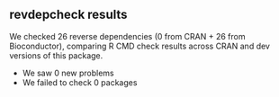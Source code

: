 ## revdepcheck results

We checked 26 reverse dependencies (0 from CRAN + 26 from Bioconductor), comparing R CMD check results across CRAN and dev versions of this package.

 * We saw 0 new problems
 * We failed to check 0 packages

